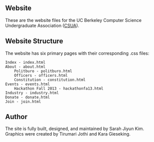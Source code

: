 ## Website

These are the website files for the UC Berkeley Computer Science Undergraduate Association ([CSUA](http://csua.berkeley.edu/)).

## Website Structure

The website has six primary pages with their corresponding .css files:

```
Index - index.html
About - about.html
    Politburo - politburo.html
    Officers - officers.html
    Constitution - constitution.html
Events - events.html
    Hackathon Fall 2013 - hackathonfa13.html
Industry - industry.html
Donate - donate.html
Join - join.html
```

## Author

The site is fully built, designed, and maintained by Sarah Jiyun Kim. Graphics were created by Tirumari Jothi and Kara Gieseking.

